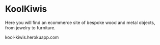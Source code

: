 # KoolKiwis

Here you will find an ecommerce site of bespoke wood and metal objects, from jewelry to furniture.

kool-kiwis.herokuapp.com
